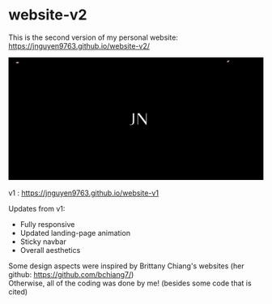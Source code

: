 # website-v2

This is the second version of my personal website: https://jnguyen9763.github.io/website-v2/

![Alt Text](https://github.com/jnguyen9763/website-v2/blob/master/assets/images/website/demo.gif)

v1 : https://jnguyen9763.github.io/website-v1

Updates from v1:
- Fully responsive
- Updated landing-page animation
- Sticky navbar
- Overall aesthetics

Some design aspects were inspired by Brittany Chiang's websites (her github: https://github.com/bchiang7/)  
Otherwise, all of the coding was done by me! (besides some code that is cited)

